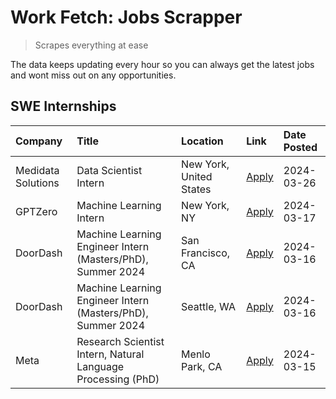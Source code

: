 # Work Fetch: Jobs Scrapper
> Scrapes everything at ease

The data keeps updating every hour so you can always get the latest jobs and wont miss out on any opportunities.

## SWE Internships
<!--START_SECTION:workfetch-->
| Company            | Title                                                        | Location                | Link                                                                                                                                                                                                                                                                   | Date Posted   |
|:-------------------|:-------------------------------------------------------------|:------------------------|:-----------------------------------------------------------------------------------------------------------------------------------------------------------------------------------------------------------------------------------------------------------------------|:--------------|
| Medidata Solutions | Data Scientist Intern                                        | New York, United States | [Apply](https://www.linkedin.com/jobs/view/data-scientist-intern-at-medidata-solutions-3810253704?position=8&pageNum=0&refId=qeAk8HO1whgcdZlbnkfKXg%3D%3D&trackingId=Smzg35p2CPtyvVEtRn5C7g%3D%3D&trk=public_jobs_jserp-result_search-card)                            | 2024-03-26    |
| GPTZero            | Machine Learning Intern                                      | New York, NY            | [Apply](https://www.linkedin.com/jobs/view/machine-learning-intern-at-gptzero-3860723963?position=7&pageNum=0&refId=qeAk8HO1whgcdZlbnkfKXg%3D%3D&trackingId=OrhUsUy3X146dFTIgtWpHg%3D%3D&trk=public_jobs_jserp-result_search-card)                                     | 2024-03-17    |
| DoorDash           | Machine Learning Engineer Intern (Masters/PhD), Summer 2024  | San Francisco, CA       | [Apply](https://www.linkedin.com/jobs/view/machine-learning-engineer-intern-masters-phd-summer-2024-at-doordash-3736457737?position=2&pageNum=0&refId=qeAk8HO1whgcdZlbnkfKXg%3D%3D&trackingId=UPByeF%2Bl57pqJeOPdFMs3A%3D%3D&trk=public_jobs_jserp-result_search-card) | 2024-03-16    |
| DoorDash           | Machine Learning Engineer Intern (Masters/PhD), Summer 2024  | Seattle, WA             | [Apply](https://www.linkedin.com/jobs/view/machine-learning-engineer-intern-masters-phd-summer-2024-at-doordash-3736455966?position=3&pageNum=0&refId=qeAk8HO1whgcdZlbnkfKXg%3D%3D&trackingId=TwKfenEL6j94aPnsszvQyQ%3D%3D&trk=public_jobs_jserp-result_search-card)   | 2024-03-16    |
| Meta               | Research Scientist Intern, Natural Language Processing (PhD) | Menlo Park, CA          | [Apply](https://www.linkedin.com/jobs/view/research-scientist-intern-natural-language-processing-phd-at-meta-3858718375?position=9&pageNum=0&refId=qeAk8HO1whgcdZlbnkfKXg%3D%3D&trackingId=DJ5S8aoHr8uLALUswiM1Fw%3D%3D&trk=public_jobs_jserp-result_search-card)      | 2024-03-15    |
<!--END_SECTION:workfetch-->
